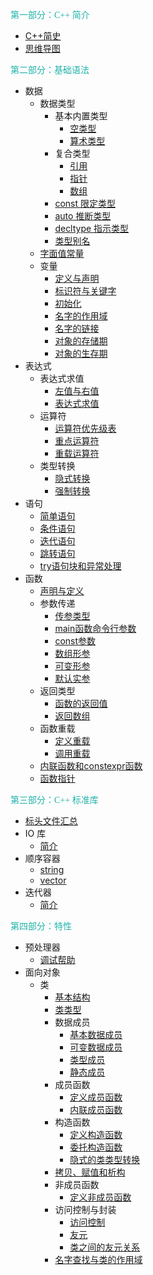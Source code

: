 <font face="黑体" color="LightSeaGreen">第一部分：C++ 简介</font>

- [C++简史](C++简介/C++简史.md)
- [思维导图](C++简介/思维导图.md)

<font face="黑体" color="LightSeaGreen">第二部分：基础语法</font>

- 数据
  - 数据类型
    - 基本内置类型
      - [空类型](基础语法/数据/数据类型/基本内置类型/空类型.md)
      - [算术类型](基础语法/数据/数据类型/基本内置类型/算术类型.md)
    - 复合类型
      - [引用](基础语法/数据/数据类型/复合类型/引用.md)
      - [指针](基础语法/数据/数据类型/复合类型/指针.md)
      - [数组](基础语法/数据/数据类型/复合类型/数组.md)
    - [const 限定类型](基础语法/数据/数据类型/const限定类型.md)
    - [auto 推断类型](基础语法/数据/数据类型/auto推断类型.md)
    - [decltype 指示类型](基础语法/数据/数据类型/decltype指示类型.md)
    - [类型别名](基础语法/数据/数据类型/类型别名.md)
  - [字面值常量](基础语法/数据/字面值常量.md)
  - 变量
    - [定义与声明](基础语法/数据/变量/定义与声明.md)
    - [标识符与关键字](基础语法/数据/变量/标识符与关键字.md)
    - [初始化](基础语法/数据/变量/初始化.md)
    - [名字的作用域](基础语法/数据/变量/名字的作用域.md)
    - [名字的链接](基础语法/数据/变量/名字的链接.md)
    - [对象的存储期](基础语法/数据/变量/对象的存储期.md)
    - [对象的生存期](基础语法/数据/变量/对象的生存期.md)
- 表达式
  - 表达式求值
    - [左值与右值](基础语法/表达式/表达式求值/左值与右值.md)
    - [表达式求值](基础语法/表达式/表达式求值/表达式求值.md)
  - 运算符
    - [运算符优先级表](基础语法/表达式/运算符/运算符优先级表.md)
    - [重点运算符](基础语法/表达式/运算符/重点运算符.md)
    - [重载运算符](基础语法/表达式/运算符/重载运算符.md)
  - 类型转换
    - [隐式转换](基础语法/表达式/类型转换/隐式转换.md)
    - [强制转换](基础语法/表达式/类型转换/强制转换.md)
- 语句
  - [简单语句](基础语法/语句/简单语句.md)
  - [条件语句](基础语法/语句/条件语句.md)
  - [迭代语句](基础语法/语句/迭代语句.md)
  - [跳转语句](基础语法/语句/跳转语句.md)
  - [try语句块和异常处理](基础语法/语句/try语句块和异常处理.md)
- 函数
  - [声明与定义](基础语法/函数/声明与定义.md)
  - 参数传递
    - [传参类型](基础语法/函数/参数传递/传参类型.md)
    - [main函数命令行参数](基础语法/函数/参数传递/main函数命令行参数.md)
    - [const参数](基础语法/函数/参数传递/const参数.md)
    - [数组形参](基础语法/函数/参数传递/数组形参.md)
    - [可变形参](基础语法/函数/参数传递/可变形参.md)
    - [默认实参](基础语法/函数/参数传递/默认实参.md)
  - 返回类型
    - [函数的返回值](基础语法/函数/返回类型/函数的返回值.md)
    - [返回数组](基础语法/函数/返回类型/返回数组.md)
  - 函数重载
    - [定义重载](基础语法/函数/函数重载/定义重载.md)
    - [调用重载](基础语法/函数/函数重载/调用重载.md)
  - [内联函数和constexpr函数](基础语法/函数/内联函数和constexpr函数.md)
  - [函数指针](基础语法/函数/函数指针.md)
  


<font face="黑体" color="LightSeaGreen">第三部分：C++ 标准库</font>

- [标头文件汇总](标准库/标头文件汇总.md)
- IO 库
  - [简介](标准库/IO库/简介.md)
- 顺序容器
  - [string](标准库/顺序容器/string.md)
  - [vector](标准库/顺序容器/vector.md)
- 迭代器
  - [简介](标准库/迭代器/简介.md)


<font face="黑体" color="LightSeaGreen">第四部分：特性</font>

- 预处理器
  - [调试帮助](特性/预处理器/调试帮助.md)
- 面向对象
  - 类
    - [基本结构](特性/面向对象/类/基本结构.md)
    - [类类型](特性/面向对象/类/类类型.md)
    - 数据成员
      - [基本数据成员](特性/面向对象/类/数据成员/基本数据成员.md)
      - [可变数据成员](特性/面向对象/类/数据成员/可变数据成员.md)
      - [类型成员](特性/面向对象/类/数据成员/类型成员.md)
      - [静态成员](特性/面向对象/类/数据成员/静态成员.md)
    - 成员函数
      - [定义成员函数](特性/面向对象/类/成员函数/定义成员函数.md)
      - [内联成员函数](特性/面向对象/类/成员函数/内联成员函数.md)
    - 构造函数
      - [定义构造函数](特性/面向对象/类/构造函数/定义构造函数.md)
      - [委托构造函数](特性/面向对象/类/构造函数/委托构造函数.md)
      - [隐式的类类型转换](特性/面向对象/类/构造函数/隐式的类类型转换.md)
    - [拷贝、赋值和析构](特性/面向对象/类/拷贝赋值和析构.md)
    - 非成员函数
      - [定义非成员函数](特性/面向对象/类/非成员函数/定义非成员函数.md)
    - 访问控制与封装
      - [访问控制](特性/面向对象/类/访问控制与封装/访问控制.md)
      - [友元](特性/面向对象/类/访问控制与封装/友元)
      - [类之间的友元关系](特性/面向对象/类/访问控制与封装/类之间的友元关系.md)
    - [名字查找与类的作用域](特性/面向对象/类/名字查找与类的作用域.md)
